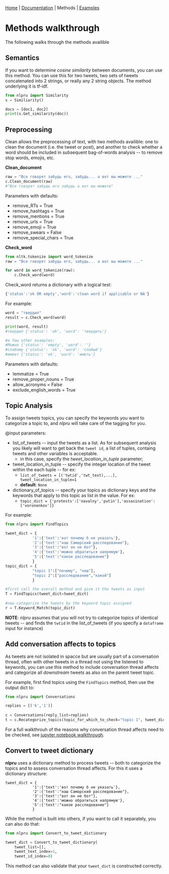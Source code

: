 [Home](../README.md) |  [Documentation](README.md) | Methods | [Examples](../examples/README.md)

# Methods walkthrough

The following walks through the methods availible

## Semantics

If you want to determine *cosine similarity* between documents, you can use this method. You can use this for two tweets, two sets of tweets concatenated into 2 strings, or really any 2 string objects. The method underlying it is tf-idf.

```python
from nlpru import Similarity
s = Similiarity()

docs = [doc1, doc2]
print(s.Get_similarity(doc))
```

## Preprocessing

Clean allows the preprocessing of text, with two methods availible: one to clean the document (i.e. the tweet or post), and another to check whether a word should be included in subsequent bag-of-words analysis -- to remove stop words, emojis, etc.

**Clean_document**
```python
raw = "Все говорят забудь его, забудь... а вот вы можете ..."
c.Clean_document(raw)
#"Все говорят забудь его забудь а вот вы можете"
```
Parameters with defaults:
* remove_RTs = True
* remove_hashtags = True
* remove_mentions = True
* remove_urls = True
* remove_emoji = True
* remove_swears = False
* remove_special_chars = True


**Check_word**

```python
from nltk.tokenize import word_tokenize 
raw = "Все говорят забудь его, забудь... а вот вы можете ..."

for word in word_tokenize(raw):
    c.Check_word(word)
```

Check_word returns a dictionary with a logical test: 
```javascript
{'status':'ok OR empty','word':'clean word if applicable or NA'}
```

For example:
```python
word = "твердил"
result = c.Check_word(word)

print(word, result)
#твердил {'status': 'ok', 'word': 'твердить'}

#a few other examples:
#Можно {'status': 'empty', 'word': ''}
#слабому {'status': 'ok', 'word': 'слабый'}
#имеет {'status': 'ok', 'word': 'иметь'}
```
Parameters with defaults:
* lemmatize = True 
* remove_proper_nouns = True
* allow_acronyms = False 
* exclude_english_words = True

## Topic Analysis

To assign tweets topics, you can specify the keywords you want to categorize a topic to, and *nlpru* will take care of the tagging for you. 

@input parameters:
* list_of_tweets -- input the tweets as a list. As for subsequent analysis you likely will want to get back the `tweet id`, a list of tuples, containg tweets and other variables is acceptable. 
    * in this case, specify the *tweet_location_in_tuple* parameter;
* tweet_location_in_tuple -- specify the integer location of the tweet within the each tuple -- for ex:
    * `list_of_tweets = [('twtid','twt_text),...], tweet_location_in_tuple=1`
    * **default**: `None`
* dictionary_of_topics -- specify your topics as dictionary keys and the keywords that apply to this topic as list in the value. For ex:
    * `topic_dict = {'protests':['navalny','putin'],'assasination':['voronenkov']}`

For example: 

```python
from nlpru import FindTopics

tweet_dict = {
            '1':{'text':'вот почему б не указать'},
            '2':{'text':"наш Самарский расследование"},
            '3':{'text':"вот он не бот"},
            '4':{'text':'можно обратиться напрямую'},
            '5':{'text':"какое расследование"}
            }
topic_dict = {
            "topic 1":["почему", "наш"],
            "topic 2":["расследование","какой"]
            }

#first call the overall method and give it the tweets as input
T = FindTopics(tweet_dict=tweet_dict) 
            
#now categorize the tweets by the keyword topic assigned
r = T.Keyword_Match(topic_dict)
```
    
**NOTE**: *nlpru* assumes that you will not try to categorize topics of identical tweets -- and finds the `twtid` in the list_of_tweets (if you specify a `dataframe` input for instance)

## Add conversation affects to topics

As tweets are not isolated in spacce but are usually part of a conversation thread, often with other tweets in a thread not using the listened to keywords, you can use this method to include conversation thread affects and categorize all *downstream* tweets as also on the parent tweet topic. 

For example, first find topics using the `FindTopics` method, then use the output dict to:

```python
from nlpru import Conversations

replies = [('6','1')]
    
c = Conversations(reply_list=replies)
t = c.Recategorize_topics(topic_for_which_to_check="topic 1", tweet_dict=tweet_dict)
```
    
For a full walkthrouh of the reasons why conversation thread affects need to be checked, see  [jupyter notebook walkthrough](../examples/Categorizing_by_topic_using_conversation_threads.ipynb).

## Convert to tweet dictionary

**nlpru** uses a dictionary method to process tweets -- both to categorize the topics and to assess conversation thread affects. For this it uses a dictionary structure:

```
tweet_dict = {
            '1':{'text':'вот почему б не указать'},
            '2':{'text':"наш Самарский расследование"},
            '3':{'text':"вот он не бот"},
            '4':{'text':'можно обратиться напрямую'},
            '5':{'text':"какое расследование"}
            }
```

While the method is built into others, if you want to call it separately, you can also do that:

```python
from nlpru import Convert_to_tweet_dictionary

tweet_dict = Convert_to_tweet_dictionary(
    tweet_list=[], 
    tweet_text_index=1,
    tweet_id_index=0)
```

This method can also validate that your `tweet_dict` is constructed correctly.